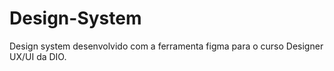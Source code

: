 # Design-System
Design system desenvolvido com a ferramenta figma para o curso Designer UX/UI da DIO. 
